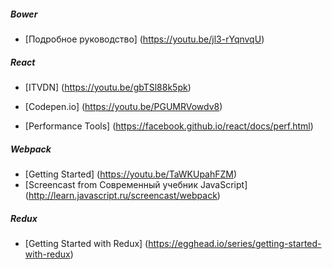 ##### Bower
* [Подробное руководство] (https://youtu.be/jl3-rYqnvqU)


##### React
* [ITVDN] (https://youtu.be/gbTSl88k5pk)
* [Codepen.io] (https://youtu.be/PGUMRVowdv8)

* [Performance Tools] (https://facebook.github.io/react/docs/perf.html)


##### Webpack
* [Getting Started] (https://youtu.be/TaWKUpahFZM)
* [Screencast from Современный учебник JavaScript] (http://learn.javascript.ru/screencast/webpack)


##### Redux
* [Getting Started with Redux] (https://egghead.io/series/getting-started-with-redux)
